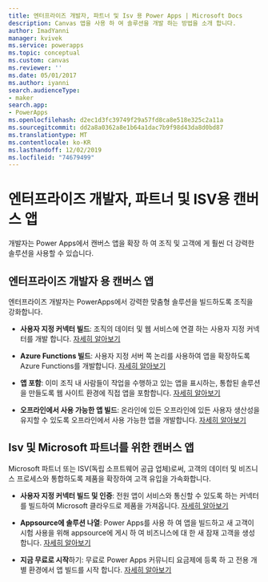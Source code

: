 ```yaml
---
title: 엔터프라이즈 개발자, 파트너 및 Isv 용 Power Apps | Microsoft Docs
description: Canvas 앱을 사용 하 여 솔루션을 개발 하는 방법을 소개 합니다.
author: ImadYanni
manager: kvivek
ms.service: powerapps
ms.topic: conceptual
ms.custom: canvas
ms.reviewer: ''
ms.date: 05/01/2017
ms.author: iyanni
search.audienceType:
- maker
search.app:
- PowerApps
ms.openlocfilehash: d2ec1d3fc39749f29a57fd8ca8e518e325c2a11a
ms.sourcegitcommit: dd2a8a0362a8e1b64a1dac7b9f98d43da8d0bd87
ms.translationtype: MT
ms.contentlocale: ko-KR
ms.lasthandoff: 12/02/2019
ms.locfileid: "74679499"
---
```

# <a name="canvas-apps-for-enterprise-developers-partners-and-isvs"></a>엔터프라이즈 개발자, 파트너 및 ISV용 캔버스 앱

개발자는 Power Apps에서 캔버스 앱을 확장 하 여 조직 및 고객에 게 훨씬 더 강력한 솔루션을 사용할 수 있습니다.

## <a name="canvas-apps-for-enterprise-developers"></a>엔터프라이즈 개발자 용 캔버스 앱

엔터프라이즈 개발자는 PowerApps에서 강력한 맞춤형 솔루션을 빌드하도록 조직을 강화합니다.

- **사용자 지정 커넥터 빌드**: 조직의 데이터 및 웹 서비스에 연결 하는 사용자 지정 커넥터를 개발 합니다. [자세히 알아보기](https://docs.microsoft.com/connectors/custom-connectors/)

- **Azure Functions 빌드**: 사용자 지정 서버 쪽 논리를 사용하여 앱을 확장하도록 Azure Functions를 개발합니다. [자세히 알아보기](https://docs.microsoft.com/azure/azure-functions/app-service-export-api-to-powerapps-and-flow)

- **앱 포함**: 이미 조직 내 사람들이 작업을 수행하고 있는 앱을 표시하는, 통합된 솔루션을 만들도록 웹 사이트 환경에 직접 앱을 포함합니다. [자세히 알아보기](embed-apps-dev.md)

- **오프라인에서 사용 가능한 앱 빌드**: 온라인에 있든 오프라인에 있든 사용자 생산성을 유지할 수 있도록 오프라인에서 사용 가능한 앱을 개발합니다. [자세히 알아보기](offline-apps.md)

## <a name="canvas-apps-for-isvs-and-microsoft-partners"></a>Isv 및 Microsoft 파트너를 위한 캔버스 앱

Microsoft 파트너 또는 ISV(독립 소프트웨어 공급 업체)로써, 고객의 데이터 및 비즈니스 프로세스와 통합하도록 제품을 확장하여 고객 유입을 가속화합니다.

- **사용자 지정 커넥터 빌드 및 인증**: 전원 앱이 서비스와 통신할 수 있도록 하는 커넥터를 빌드하여 Microsoft 클라우드로 제품을 가져옵니다. [자세히 알아보기](https://docs.microsoft.com/connectors/custom-connectors/submit-certification)

- **Appsource에 솔루션 나열**: Power Apps를 사용 하 여 앱을 빌드하고 새 고객이 시험 사용을 위해 appsource에 게시 하 여 비즈니스에 대 한 새 잠재 고객을 생성 합니다. [자세히 알아보기](dev-appsource-test-drive.md)

- **지금 무료로 시작**하기: 무료로 Power Apps 커뮤니티 요금제에 등록 하 고 전용 개별 환경에서 앱 빌드를 시작 합니다. [자세히 알아보기](../dev-community-plan.md)
